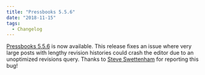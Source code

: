 ```yaml
---
title: "Pressbooks 5.5.6"
date: "2018-11-15"
tags: 
  - Changelog
---
```


[Pressbooks 5.5.6](https://github.com/pressbooks/pressbooks/releases/tag/5.5.6) is now available. This release fixes an issue where very large posts with lengthy revision histories could crash the editor due to an unoptimized revisions query. Thanks to [Steve Swettenham](https://github.com/pbstudent) for reporting this bug!
